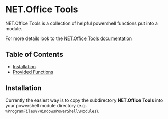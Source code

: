 # NET.Office Tools

NET.Office Tools is a collection of helpful powershell functions put into a module.

For more details look to the [NET.Office Tools documentation](wiki)

## Table of Contents

- [Installation](#installation)
- [Provided Functions](#provided-functions)

## Installation

Currently the easiest way is to copy the subdirectory **NET.Office Tools** into your powershell module directory (e.g. `%ProgramFiles%\WindowsPowerShell\Modules`).


